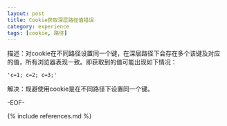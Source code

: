 ```yaml
---
layout: post
title: Cookie获取深层路径值错误
category: experience
tags: [cookie, 路径]
---
```


描述：对cookie在不同路径设置同一个键，在深层路径下会存在多个该键及对应的值，所有浏览器表现一致。即获取到的值可能出现如下情况：

	'c=1; c=2; c=3;'

解决：规避使用cookie是在不同路径下设置同一个键。

-EOF-

{% include references.md %}
